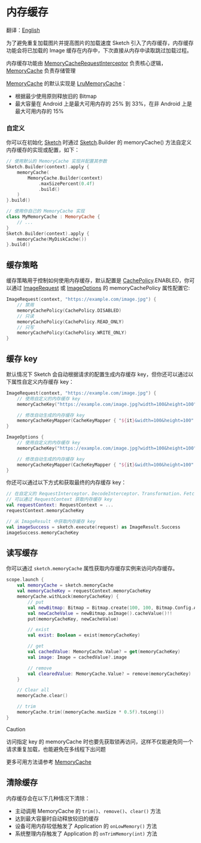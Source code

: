 # 内存缓存

翻译：[English](memory_cache.md)

为了避免重复加载图片并提高图片的加载速度 Sketch 引入了内存缓存，内存缓存功能会将已加载的 Image
缓存在内存中，下次直接从内存中读取跳过加载过程。

内存缓存功能由 [MemoryCacheRequestInterceptor] 负责核心逻辑，[MemoryCache] 负责存储管理

[MemoryCache] 的默认实现是 [LruMemoryCache]：

* 根据最少使用原则释放旧的 Bitmap
* 最大容量在 Android 上是最大可用内存的 25% 到 33%，在非 Android 上是最大可用内存的 15%

### 自定义

你可以在初始化 [Sketch] 时通过 [Sketch].Builder 的 memoryCache() 方法自定义内存缓存的实现或配置，如下：

```kotlin
// 使用默认的 MemoryCache 实现并配置其参数
Sketch.Builder(context).apply {
    memoryCache(
        MemoryCache.Builder(context)
            .maxSizePercent(0.4f)
            .build()
    )
}.build()

// 使用你自己的 MemoryCache 实现
class MyMemoryCache : MemoryCache {
    // ...
}
Sketch.Builder(context).apply {
    memoryCache(MyDiskCache())
}.build()
```

## 缓存策略

缓存策略用于控制如何使用内存缓存，默认配置是 [CachePolicy].ENABLED，你可以通过 [ImageRequest]
或 [ImageOptions] 的 memoryCachePolicy 属性配置它:

```kotlin
ImageRequest(context, "https://example.com/image.jpg") {
    // 禁用
    memoryCachePolicy(CachePolicy.DISABLED)
    // 只读
    memoryCachePolicy(CachePolicy.READ_ONLY)
    // 只写
    memoryCachePolicy(CachePolicy.WRITE_ONLY)
}
```

## 缓存 key

默认情况下 Sketch 会自动根据请求的配置生成内存缓存 key，但你还可以通过以下属性自定义内存缓存 key：

```kotlin
ImageRequest(context, "https://example.com/image.jpg") {
    // 使用自定义的内存缓存 key
    memoryCacheKey("https://example.com/image.jpg?width=100&height=100")

    // 修改自动生成的内存缓存 key
    memoryCacheKeyMapper(CacheKeyMapper { "${it}&width=100&height=100" })
}

ImageOptions {
    // 使用自定义的内存缓存 key
    memoryCacheKey("https://example.com/image.jpg?width=100&height=100")

    // 修改自动生成的内存缓存 key
    memoryCacheKeyMapper(CacheKeyMapper { "${it}&width=100&height=100" })
}
```

你还可以通过以下方式和获取最终的内存缓存 key：

```kotlin
// 在自定义的 RequestInterceptor、DecodeInterceptor、Transformation、Fetcher、Decoder 组件中
// 可以通过 RequestContext 获取内存缓存 key
val requestContext: RequestContext = ...
requestContext.memoryCacheKey

// 从 ImageResult 中获取内存缓存 key
val imageSuccess = sketch.execute(request) as ImageResult.Success
imageSuccess.memoryCacheKey
```

## 读写缓存

你可以通过 `sketch.memoryCache` 属性获取内存缓存实例来访问内存缓存。

```kotlin
scope.launch {
    val memoryCache = sketch.memoryCache
    val memoryCacheKey = requestContext.memoryCacheKey
    memoryCache.withLock(memoryCacheKey) {
        // put
        val newBitmap: Bitmap = Bitmap.create(100, 100, Bitmap.Config.ARGB_8888)
        val newCacheValue = newBitmap.asImage().cacheValue()!!
        put(memoryCacheKey, newCacheValue)

        // exist
        val exist: Boolean = exist(memoryCacheKey)

        // get
        val cachedValue: MemoryCache.Value? = get(memoryCacheKey)
        val image: Image = cachedValue?.image

        // remove
        val clearedValue: MemoryCache.Value? = remove(memoryCacheKey)
    }

    // Clear all
    memoryCache.clear()

    // trim
    memoryCache.trim((memoryCache.maxSize * 0.5f).toLong())
}
```

> [!CAUTION]
> 访问指定 key 的 memoryCache 时也要先获取锁再访问，这样不仅能避免同一个请求重复加载，也能避免在多线程下出问题

更多可用方法请参考 [MemoryCache]

## 清除缓存

内存缓存会在以下几种情况下清除：

* 主动调用 MemoryCache 的 `trim()`、`remove()`、`clear()` 方法
* 达到最大容量时自动释放较旧的缓存
* 设备可用内存较低触发了 Application 的 `onLowMemory()` 方法
* 系统整理内存触发了 Application 的 `onTrimMemory(int)` 方法

[Sketch]: ../sketch-core/src/commonMain/kotlin/com/github/panpf/sketch/Sketch.common.kt

[MemoryCache]: ../sketch-core/src/commonMain/kotlin/com/github/panpf/sketch/cache/MemoryCache.common.kt

[LruMemoryCache]: ../sketch-core/src/commonMain/kotlin/com/github/panpf/sketch/cache/internal/LruMemoryCache.kt

[ImageRequest]: ../sketch-core/src/commonMain/kotlin/com/github/panpf/sketch/request/ImageRequest.common.kt

[ImageOptions]: ../sketch-core/src/commonMain/kotlin/com/github/panpf/sketch/request/ImageOptions.common.kt

[MemoryCacheRequestInterceptor]: ../sketch-core/src/commonMain/kotlin/com/github/panpf/sketch/cache/internal/MemoryCacheRequestInterceptor.kt

[CachePolicy]: ../sketch-core/src/commonMain/kotlin/com/github/panpf/sketch/cache/CachePolicy.kt